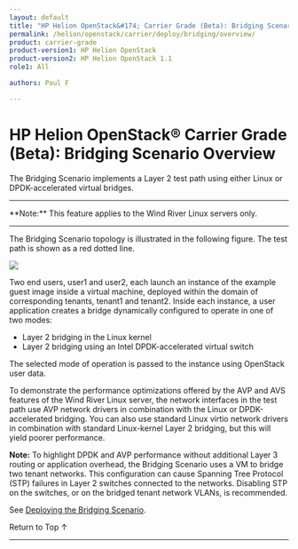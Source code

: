 ```yaml
---
layout: default
title: "HP Helion OpenStack&#174; Carrier Grade (Beta): Bridging Scenario Overview"
permalink: /helion/openstack/carrier/deploy/bridging/overview/
product: carrier-grade
product-version1: HP Helion OpenStack
product-version2: HP Helion OpenStack 1.1
role1: All

authors: Paul F

---
```

<!--UNDER REVISION-->

<script>

function PageRefresh {
onLoad="window.refresh"
}

PageRefresh();

</script>

<!-- <p style="font-size: small;"> <a href="/helion/openstack/1.1/3rd-party-license-agreements/">&#9664; PREV</a> | <a href="/helion/openstack/1.1/">&#9650; UP</a> | NEXT &#9654; </p> -->

# HP Helion OpenStack&#174; Carrier Grade (Beta): Bridging Scenario Overview

The Bridging Scenario implements a Layer 2 test path using either Linux or DPDK-accelerated virtual bridges.

<hr>
**Note:** This feature applies to the Wind River Linux servers only.
<hr>

The Bridging Scenario topology is illustrated in the following figure. The test path is shown as a red dotted line.

<img src="media/CGH-deploy-bridge-overview.jpg">

Two end users, user1 and user2, each launch an instance of the example guest image inside a virtual machine, deployed within the domain of corresponding tenants, tenant1 and tenant2. Inside each instance, a user application creates a bridge dynamically configured to operate in one of two modes:

* Layer 2 bridging in the Linux kernel
* Layer 2 bridging using an Intel DPDK-accelerated virtual switch

The selected mode of operation is passed to the instance using OpenStack user data.

To demonstrate the performance optimizations offered by the AVP and AVS features of the Wind River Linux server, the network interfaces in the test path use AVP network drivers in combination with the Linux or DPDK-accelerated bridging. You can also use standard Linux virtio network drivers in combination with standard Linux-kernel Layer 2 bridging, but this will yield poorer performance.

**Note:** To highlight DPDK and AVP performance without additional Layer 3 routing or application overhead, the Bridging Scenario uses a VM to bridge two tenant networks. This configuration can cause Spanning Tree Protocol (STP) failures in Layer 2 switches connected to the networks. Disabling STP on the switches, or on the bridged tenant network VLANs, is recommended.

See [Deploying the Bridging Scenario](/helion/openstack/carrier/deploy/bridging/deploy/).

<a href="#top" style="padding:14px 0px 14px 0px; text-decoration: none;"> Return to Top &#8593; </a>
 
----
